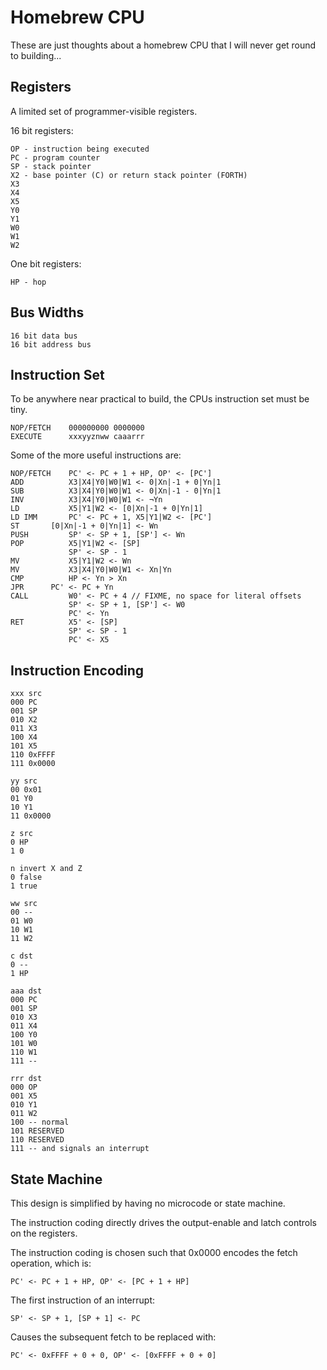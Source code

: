 Homebrew CPU
============

These are just thoughts about a homebrew CPU that I will never get round to building...



Registers
---------

A limited set of programmer-visible registers.

16 bit registers:

```
OP - instruction being executed
PC - program counter
SP - stack pointer
X2 - base pointer (C) or return stack pointer (FORTH)
X3
X4
X5
Y0
Y1
W0
W1
W2
```

One bit registers:

```
HP - hop
```


Bus Widths
----------

```
16 bit data bus
16 bit address bus
```


Instruction Set
---------------

To be anywhere near practical to build, the CPUs instruction set must be tiny.
```
NOP/FETCH    000000000 0000000
EXECUTE      xxxyyznww caaarrr 
```

Some of the more useful instructions are:
```
NOP/FETCH    PC' <- PC + 1 + HP, OP' <- [PC']
ADD          X3|X4|Y0|W0|W1 <- 0|Xn|-1 + 0|Yn|1
SUB          X3|X4|Y0|W0|W1 <- 0|Xn|-1 - 0|Yn|1
INV          X3|X4|Y0|W0|W1 <- ¬Yn
LD           X5|Y1|W2 <- [0|Xn|-1 + 0|Yn|1]
LD IMM       PC' <- PC + 1, X5|Y1|W2 <- [PC'] 
ST	     [0|Xn|-1 + 0|Yn|1] <- Wn
PUSH         SP' <- SP + 1, [SP'] <- Wn
POP          X5|Y1|W2 <- [SP]
             SP' <- SP - 1
MV           X5|Y1|W2 <- Wn
MV           X3|X4|Y0|W0|W1 <- Xn|Yn
CMP          HP <- Yn > Xn
JPR	     PC' <- PC + Yn
CALL         W0' <- PC + 4 // FIXME, no space for literal offsets
             SP' <- SP + 1, [SP'] <- W0
             PC' <- Yn
RET          X5' <- [SP]
             SP' <- SP - 1
             PC' <- X5
```


Instruction Encoding
--------------------

```
xxx src
000 PC
001 SP
010 X2
011 X3
100 X4
101 X5
110 0xFFFF
111 0x0000
```

```
yy src
00 0x01
01 Y0
10 Y1
11 0x0000
```

```
z src
0 HP
1 0
```

```
n invert X and Z
0 false
1 true
```

```
ww src
00 --
01 W0
10 W1
11 W2
```

```
c dst
0 --
1 HP
```

```
aaa dst
000 PC
001 SP
010 X3
011 X4
100 Y0
101 W0
110 W1
111 --
```

```
rrr dst
000 OP
001 X5
010 Y1
011 W2
100 -- normal
101 RESERVED
110 RESERVED
111 -- and signals an interrupt
```

State Machine
-------------

This design is simplified by having no microcode or state machine.

The instruction coding directly drives the output-enable and latch controls on the registers.

The instruction coding is chosen such that 0x0000 encodes the fetch operation, which is:
```
PC' <- PC + 1 + HP, OP' <- [PC + 1 + HP]
```

The first instruction of an interrupt:
```
SP' <- SP + 1, [SP + 1] <- PC
```

Causes the subsequent fetch to be replaced with:

```
PC' <- 0xFFFF + 0 + 0, OP' <- [0xFFFF + 0 + 0] 
```

